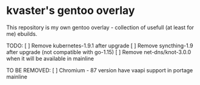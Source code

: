 # kvaster's gentoo overlay

This repository is my own gentoo overlay - collection of usefull (at least for me) ebuilds.

TODO:
[ ] Remove kubernetes-1.9.1 after upgrade
[ ] Remove syncthing-1.9 after upgrade (not compatible with go-1.15)
[ ] Remove net-dns/knot-3.0.0 when it will be available in mainline

TO BE REMOVED:
[ ] Chromium - 87 version have vaapi support in portage mainline

